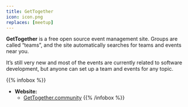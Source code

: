 ```yaml
---
title: GetTogether
icon: icon.png
replaces: [meetup]
---
```


**GetTogether** is a free open source event management site. Groups are called “teams”, and the site automatically searches for teams and events near you.

It’s still very new and most of the events are currently related to software development, but anyone can set up a team and events for any topic.

{{% infobox %}}
- **Website:**
    - [GetTogether.community](https://gettogether.community/)
{{% /infobox %}}
